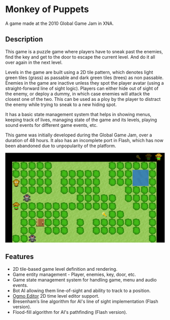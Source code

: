 # Monkey of Puppets
A game made at the 2010 Global Game Jam in XNA.

## Description
This game is a puzzle game where players have to sneak past the enemies, find the key and get to the door to escape the current level. And do it all over again in the next level.

Levels in the game are built using a 2D tile pattern, which denotes light green tiles (grass) as passable and dark green tiles (trees) as non passable. Enemies in the game are inactive unless they spot the player avatar (using a straight-forward line of sight logic). Players can either hide out of sight of the enemy, or deploy a dummy, in which case enemies will attack the closest one of the two. This can be used as a ploy by the player to distract the enemy while trying to sneak to a new hiding spot.

It has a basic state management system that helps in showing menus, keeping track of lives, managing state of the game and its levels, playing sound events for different game events, etc.

This game was initially developed during the Global Game Jam, over a duration of 48 hours. It also has an incomplete port in Flash, which has now been abandoned due to unpopularity of the platform.

![Monkey of Puppets Screen 2](images/MonkeyOfPuppets2.png?raw=true)

## Features
- 2D tile-based game level definition and rendering.
- Game entity management - Player, enemies, key, door, etc.
- Game state management system for handling game, menu and audio events.
- Bot AI allowing them line-of-sight and ability to track to a position.
- [Ogmo Editor](http://www.ogmoeditor.com/) 2D time level editor support.
- Bresenham’s line algorithm for AI's line of sight implementation (Flash version).
- Flood-fill algorithm for AI's pathfinding (Flash version).